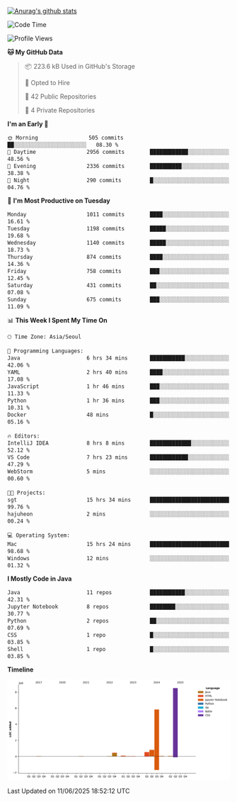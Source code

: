 [![Anurag's github stats](https://github-readme-stats.vercel.app/api?username=hajubal)](https://github.com/anuraghazra/github-readme-stats)

<!--START_SECTION:waka-->
![Code Time](http://img.shields.io/badge/Code%20Time-506%20hrs%2013%20mins-blue)

![Profile Views](http://img.shields.io/badge/Profile%20Views-0-blue)

**🐱 My GitHub Data** 

> 📦 223.6 kB Used in GitHub's Storage 
 > 
> 💼 Opted to Hire
 > 
> 📜 42 Public Repositories 
 > 
> 🔑 4 Private Repositories 
 > 
**I'm an Early 🐤** 

```text
🌞 Morning                505 commits         ██░░░░░░░░░░░░░░░░░░░░░░░   08.30 % 
🌆 Daytime                2956 commits        ████████████░░░░░░░░░░░░░   48.56 % 
🌃 Evening                2336 commits        ██████████░░░░░░░░░░░░░░░   38.38 % 
🌙 Night                  290 commits         █░░░░░░░░░░░░░░░░░░░░░░░░   04.76 % 
```
📅 **I'm Most Productive on Tuesday** 

```text
Monday                   1011 commits        ████░░░░░░░░░░░░░░░░░░░░░   16.61 % 
Tuesday                  1198 commits        █████░░░░░░░░░░░░░░░░░░░░   19.68 % 
Wednesday                1140 commits        █████░░░░░░░░░░░░░░░░░░░░   18.73 % 
Thursday                 874 commits         ████░░░░░░░░░░░░░░░░░░░░░   14.36 % 
Friday                   758 commits         ███░░░░░░░░░░░░░░░░░░░░░░   12.45 % 
Saturday                 431 commits         ██░░░░░░░░░░░░░░░░░░░░░░░   07.08 % 
Sunday                   675 commits         ███░░░░░░░░░░░░░░░░░░░░░░   11.09 % 
```


📊 **This Week I Spent My Time On** 

```text
🕑︎ Time Zone: Asia/Seoul

💬 Programming Languages: 
Java                     6 hrs 34 mins       ███████████░░░░░░░░░░░░░░   42.06 % 
YAML                     2 hrs 40 mins       ████░░░░░░░░░░░░░░░░░░░░░   17.08 % 
JavaScript               1 hr 46 mins        ███░░░░░░░░░░░░░░░░░░░░░░   11.33 % 
Python                   1 hr 36 mins        ███░░░░░░░░░░░░░░░░░░░░░░   10.31 % 
Docker                   48 mins             █░░░░░░░░░░░░░░░░░░░░░░░░   05.16 % 

🔥 Editors: 
IntelliJ IDEA            8 hrs 8 mins        █████████████░░░░░░░░░░░░   52.12 % 
VS Code                  7 hrs 23 mins       ████████████░░░░░░░░░░░░░   47.29 % 
WebStorm                 5 mins              ░░░░░░░░░░░░░░░░░░░░░░░░░   00.60 % 

🐱‍💻 Projects: 
sgt                      15 hrs 34 mins      █████████████████████████   99.76 % 
hajuheon                 2 mins              ░░░░░░░░░░░░░░░░░░░░░░░░░   00.24 % 

💻 Operating System: 
Mac                      15 hrs 24 mins      █████████████████████████   98.68 % 
Windows                  12 mins             ░░░░░░░░░░░░░░░░░░░░░░░░░   01.32 % 
```

**I Mostly Code in Java** 

```text
Java                     11 repos            ███████████░░░░░░░░░░░░░░   42.31 % 
Jupyter Notebook         8 repos             ████████░░░░░░░░░░░░░░░░░   30.77 % 
Python                   2 repos             ██░░░░░░░░░░░░░░░░░░░░░░░   07.69 % 
CSS                      1 repo              █░░░░░░░░░░░░░░░░░░░░░░░░   03.85 % 
Shell                    1 repo              █░░░░░░░░░░░░░░░░░░░░░░░░   03.85 % 
```



**Timeline**

![Lines of Code chart](https://raw.githubusercontent.com/hajubal/hajubal/main/assets/bar_graph.png)


 Last Updated on 11/06/2025 18:52:12 UTC
<!--END_SECTION:waka-->